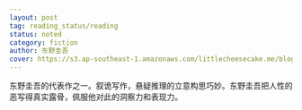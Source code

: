 ```yaml
---
layout: post
tag: reading_status/reading
status: noted
category: fiction
author: 东野圭吾
cover: https://s3.ap-southeast-1.amazonaws.com/littlecheesecake.me/blog-post/books/恶意.jpg
---
```


东野圭吾的代表作之一。叙诡写作，悬疑推理的立意构思巧妙。东野圭吾把人性的恶写得真实露骨，佩服他对此的洞察力和表现力。
